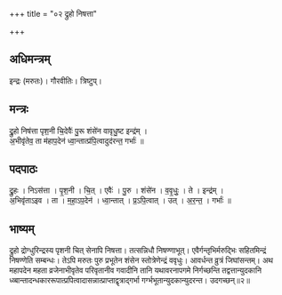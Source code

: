 +++
title = "०२ द्रुहो निषत्ता"

+++
## अधिमन्त्रम्
इन्द्रः (मरुतः)। गौरवीतिः। त्रिष्टुप्।

## मन्त्रः
द्रु॒हो निष॑त्ता पृश॒नी चि॒देवैः॑ पु॒रू शंसे॑न वावृधु॒ष्ट इन्द्र॑म् ।  
अ॒भीवृ॑तेव॒ ता म॑हाप॒देन॑ ध्वा॒न्तात्प्र॑पि॒त्वादुद॑रन्त॒ गर्भाः॑ ॥

## पदपाठः
द्रु॒हः । निऽस॑त्ता । पृ॒श॒नी । चि॒त् । एवैः॑ । पु॒रु । शंसे॑न । व॒वृ॒धुः॒ । ते । इन्द्र॑म् ।  
अ॒भिवृ॑ताऽइव । ता । म॒हा॒ऽप॒देन॑ । ध्वा॒न्तात् । प्र॒ऽपि॒त्वात् । उत् । अ॒र॒न्त॒ । गर्भाः॑ ॥

## भाष्यम्
द्रुहो द्रोग्धुरिन्द्रस्य पृशनी चित् सेनापि निषत्ता। तत्सन्निधौ निषण्णाभूत्। एवैर्गन्तृभिर्मरुद्भिः सहितमिन्द्रं निषण्णेति सम्बन्धः। तेऽपि मरुतः पुरु प्रभूतेन शंसेन स्तोत्रेणेन्द्रं ववृधुः। आवर्धन्त व्रुत्रं जिघांसन्तम्। अथ महापदेन महता व्रजेनाभीवृतेव परिवृतानीव गवादीनि तानि यथावरनापगमे निर्गच्छन्ति तद्वत्तान्युदकानि ध्व्बान्तादन्धकाररूपात्प्रपित्वादासन्नात्प्राप्ताद्वृत्राद्गर्भा गर्ग्भभूतान्युदकान्युदरन्त। उदगच्छन्॥२॥
